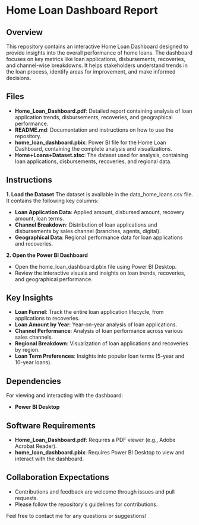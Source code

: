 # Home Loan Dashboard Report

## Overview
This repository contains an interactive Home Loan Dashboard designed to provide insights into the overall performance of home loans. The dashboard focuses on key metrics like loan applications, disbursements, recoveries, and channel-wise breakdowns. It helps stakeholders understand trends in the loan process, identify areas for improvement, and make informed decisions.

## Files
- **Home_Loan_Dashboard.pdf**: Detailed report containing analysis of loan application trends, disbursements, recoveries, and geographical performance.
- **README.md**: Documentation and instructions on how to use the repository.
- **home_loan_dashboard.pbix**: Power BI file for the Home Loan Dashboard, containing the complete analysis and visualizations.
- **Home+Loans+Dataset.xlsc**: The dataset used for analysis, containing loan applications, disbursements, recoveries, and regional data.


## Instructions
**1. Load the Dataset**
The dataset is available in the data_home_loans.csv file. It contains the following key columns:
- **Loan Application Data**: Applied amount, disbursed amount, recovery amount, loan terms.
- **Channel Breakdown**: Distribution of loan applications and disbursements by sales channel (branches, agents, digital).
- **Geographical Data**: Regional performance data for loan applications and recoveries.

**2. Open the Power BI Dashboard**
- Open the home_loan_dashboard.pbix file using Power BI Desktop.
- Review the interactive visuals and insights on loan trends, recoveries, and geographical performance.

## Key Insights
- **Loan Funnel**: Track the entire loan application lifecycle, from applications to recoveries.
- **Loan Amount by Year**: Year-on-year analysis of loan applications.
- **Channel Performance**: Analysis of loan performance across various sales channels.
- **Regional Breakdown**: Visualization of loan applications and recoveries by region.
- **Loan Term Preferences**: Insights into popular loan terms (5-year and 10-year loans).

## Dependencies
For viewing and interacting with the dashboard:
- **Power BI Desktop**

## Software Requirements
- **Home_Loan_Dashboard.pdf**: Requires a PDF viewer (e.g., Adobe Acrobat Reader).
- **home_loan_dashboard.pbix**: Requires Power BI Desktop to view and interact with the dashboard.

## Collaboration Expectations
- Contributions and feedback are welcome through issues and pull requests.
- Please follow the repository's guidelines for contributions.

Feel free to contact me for any questions or suggestions!

